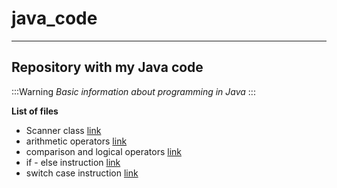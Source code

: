 # java_code

-----------------------------------------------------------------------------------
Repository with my Java code
-----------------------------------------------------------------------------------

:::Warning
*Basic information about programming in Java*
:::

**List of files**

+ Scanner class [link](https://github.com/ann352/java_code/blob/master/first_project_Scanner)
+ arithmetic operators [link](https://github.com/ann352/java_code/blob/master/operatoryArytmetyczne)
+ comparison and logical operators [link](https://github.com/ann352/java_code/commit/e583185b7002f0c8d7cf0dea352e4a79be184355)
+ if - else instruction [link](https://github.com/ann352/java_code/blob/master/if_instruction)
+ switch case instruction [link](https://github.com/ann352/java_code/blob/master/switch_instruction)


